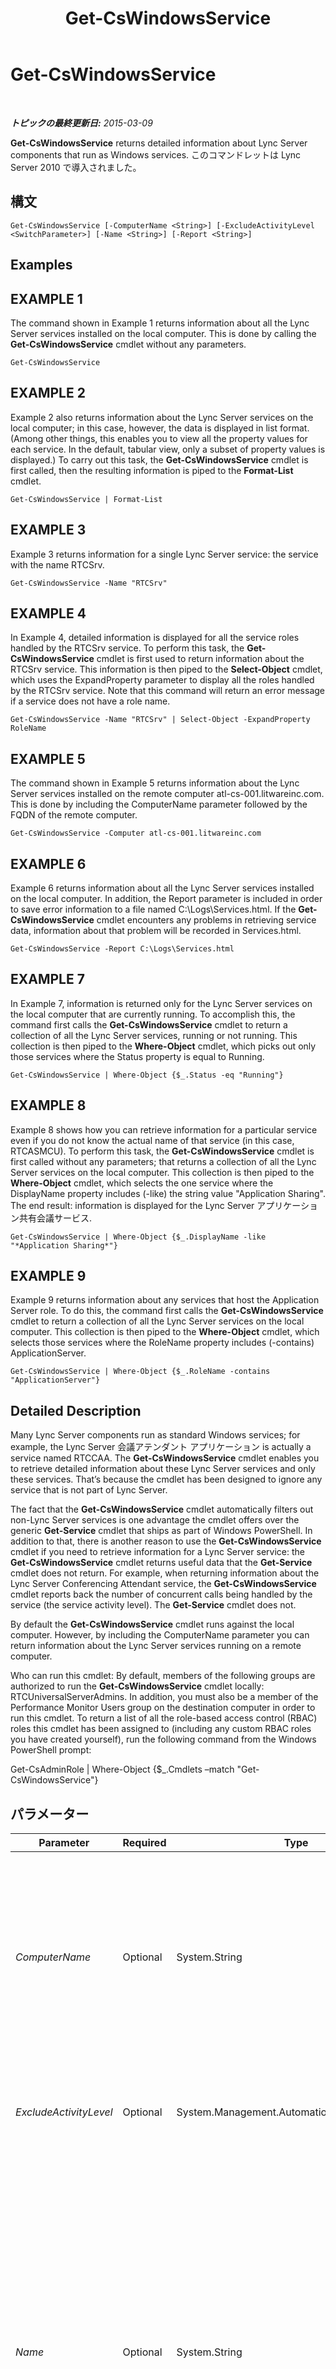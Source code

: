 ﻿---
title: Get-CsWindowsService
TOCTitle: Get-CsWindowsService
ms:assetid: 9b119dac-c3e6-4031-8ae4-972fca1ef728
ms:mtpsurl: https://technet.microsoft.com/ja-jp/library/Gg398803(v=OCS.15)
ms:contentKeyID: 48272999
ms.date: 05/19/2016
mtps_version: v=OCS.15
ms.translationtype: HT
---

# Get-CsWindowsService

 

_**トピックの最終更新日:** 2015-03-09_

**Get-CsWindowsService** returns detailed information about Lync Server components that run as Windows services. このコマンドレットは Lync Server 2010 で導入されました。

## 構文

    Get-CsWindowsService [-ComputerName <String>] [-ExcludeActivityLevel <SwitchParameter>] [-Name <String>] [-Report <String>]

## Examples

## EXAMPLE 1

The command shown in Example 1 returns information about all the Lync Server services installed on the local computer. This is done by calling the **Get-CsWindowsService** cmdlet without any parameters.

    Get-CsWindowsService

## EXAMPLE 2

Example 2 also returns information about the Lync Server services on the local computer; in this case, however, the data is displayed in list format. (Among other things, this enables you to view all the property values for each service. In the default, tabular view, only a subset of property values is displayed.) To carry out this task, the **Get-CsWindowsService** cmdlet is first called, then the resulting information is piped to the **Format-List** cmdlet.

    Get-CsWindowsService | Format-List

## EXAMPLE 3

Example 3 returns information for a single Lync Server service: the service with the name RTCSrv.

    Get-CsWindowsService -Name "RTCSrv"

## EXAMPLE 4

In Example 4, detailed information is displayed for all the service roles handled by the RTCSrv service. To perform this task, the **Get-CsWindowsService** cmdlet is first used to return information about the RTCSrv service. This information is then piped to the **Select-Object** cmdlet, which uses the ExpandProperty parameter to display all the roles handled by the RTCSrv service. Note that this command will return an error message if a service does not have a role name.

    Get-CsWindowsService -Name "RTCSrv" | Select-Object -ExpandProperty RoleName

## EXAMPLE 5

The command shown in Example 5 returns information about the Lync Server services installed on the remote computer atl-cs-001.litwareinc.com. This is done by including the ComputerName parameter followed by the FQDN of the remote computer.

    Get-CsWindowsService -Computer atl-cs-001.litwareinc.com

## EXAMPLE 6

Example 6 returns information about all the Lync Server services installed on the local computer. In addition, the Report parameter is included in order to save error information to a file named C:\\Logs\\Services.html. If the **Get-CsWindowsService** cmdlet encounters any problems in retrieving service data, information about that problem will be recorded in Services.html.

    Get-CsWindowsService -Report C:\Logs\Services.html

## EXAMPLE 7

In Example 7, information is returned only for the Lync Server services on the local computer that are currently running. To accomplish this, the command first calls the **Get-CsWindowsService** cmdlet to return a collection of all the Lync Server services, running or not running. This collection is then piped to the **Where-Object** cmdlet, which picks out only those services where the Status property is equal to Running.

    Get-CsWindowsService | Where-Object {$_.Status -eq "Running"}

## EXAMPLE 8

Example 8 shows how you can retrieve information for a particular service even if you do not know the actual name of that service (in this case, RTCASMCU). To perform this task, the **Get-CsWindowsService** cmdlet is first called without any parameters; that returns a collection of all the Lync Server services on the local computer. This collection is then piped to the **Where-Object** cmdlet, which selects the one service where the DisplayName property includes (-like) the string value "Application Sharing". The end result: information is displayed for the Lync Server アプリケーション共有会議サービス.

    Get-CsWindowsService | Where-Object {$_.DisplayName -like "*Application Sharing*"}

## EXAMPLE 9

Example 9 returns information about any services that host the Application Server role. To do this, the command first calls the **Get-CsWindowsService** cmdlet to return a collection of all the Lync Server services on the local computer. This collection is then piped to the **Where-Object** cmdlet, which selects those services where the RoleName property includes (-contains) ApplicationServer.

    Get-CsWindowsService | Where-Object {$_.RoleName -contains "ApplicationServer"}

## Detailed Description

Many Lync Server components run as standard Windows services; for example, the Lync Server 会議アテンダント アプリケーション is actually a service named RTCCAA. The **Get-CsWindowsService** cmdlet enables you to retrieve detailed information about these Lync Server services and only these services. That’s because the cmdlet has been designed to ignore any service that is not part of Lync Server.

The fact that the **Get-CsWindowsService** cmdlet automatically filters out non-Lync Server services is one advantage the cmdlet offers over the generic **Get-Service** cmdlet that ships as part of Windows PowerShell. In addition to that, there is another reason to use the **Get-CsWindowsService** cmdlet if you need to retrieve information for a Lync Server service: the **Get-CsWindowsService** cmdlet returns useful data that the **Get-Service** cmdlet does not return. For example, when returning information about the Lync Server Conferencing Attendant service, the **Get-CsWindowsService** cmdlet reports back the number of concurrent calls being handled by the service (the service activity level). The **Get-Service** cmdlet does not.

By default the **Get-CsWindowsService** cmdlet runs against the local computer. However, by including the ComputerName parameter you can return information about the Lync Server services running on a remote computer.

Who can run this cmdlet: By default, members of the following groups are authorized to run the **Get-CsWindowsService** cmdlet locally: RTCUniversalServerAdmins. In addition, you must also be a member of the Performance Monitor Users group on the destination computer in order to run this cmdlet. To return a list of all the role-based access control (RBAC) roles this cmdlet has been assigned to (including any custom RBAC roles you have created yourself), run the following command from the Windows PowerShell prompt:

Get-CsAdminRole | Where-Object {$\_.Cmdlets –match "Get-CsWindowsService"}

## パラメーター


<table>
<colgroup>
<col style="width: 25%" />
<col style="width: 25%" />
<col style="width: 25%" />
<col style="width: 25%" />
</colgroup>
<thead>
<tr class="header">
<th>Parameter</th>
<th>Required</th>
<th>Type</th>
<th>Description</th>
</tr>
</thead>
<tbody>
<tr class="odd">
<td><p><em>ComputerName</em></p></td>
<td><p>Optional</p></td>
<td><p>System.String</p></td>
<td><p>Name of the remote computer from which service information is to be retrieved; if this parameter is not included, the <strong>Get-CsWindowsService</strong> cmdlet will return information about the Lync Server services running on the local computer. The remote computer should be referenced by using its fully qualified domain name (FQDN); for example, atl-mcs-001.litwareinc.com.</p></td>
</tr>
<tr class="even">
<td><p><em>ExcludeActivityLevel</em></p></td>
<td><p>Optional</p></td>
<td><p>System.Management.Automation.SwitchParameter</p></td>
<td><p>If included, this parameter causes the <strong>Get-CsWindowsService</strong> cmdlet to return only the service status and not the service activity level.</p></td>
</tr>
<tr class="odd">
<td><p><em>Name</em></p></td>
<td><p>Optional</p></td>
<td><p>System.String</p></td>
<td><p>Name of the service you want to return information for. Note that you must use the service name (for example, RTCCAA) and not the service display name. You can only pass a single service name to the Name parameter; in addition you cannot use wildcards in the service name.</p>
<p>Note, too that the <strong>Get-CsWindowsService</strong> cmdlet can only return information for Lync Server services; you cannot use this cmdlet to return information for other Windows services. For those services, you might be able to use the Windows PowerShell <strong>Get-Service</strong> cmdlet.</p>
<p>If you do not include this parameter, the <strong>Get-CsWindowsService</strong> cmdlet will return information about all your Lync Server services.</p></td>
</tr>
<tr class="even">
<td><p><em>Report</em></p></td>
<td><p>Optional</p></td>
<td><p>System.String</p></td>
<td><p>Path to an HTML file where error information can be stored. If this parameter is included, any errors that occur during the running of this cmdlet will be logged to the specified file (for example, C:\Logs\Service_report.html).</p></td>
</tr>
</tbody>
</table>


## Input Types

None. The **Get-CsWindowsService** cmdlet does not accept pipelined input.

## Return Types

The **Get-CsWindowsService** cmdlet returns instances of the Microsoft.Rtc.Management.Deployment.Core.NTService object.

## 関連項目

#### その他のリソース

[Start-CsWindowsService](start-cswindowsservice.md)  
[Stop-CsWindowsService](stop-cswindowsservice.md)


